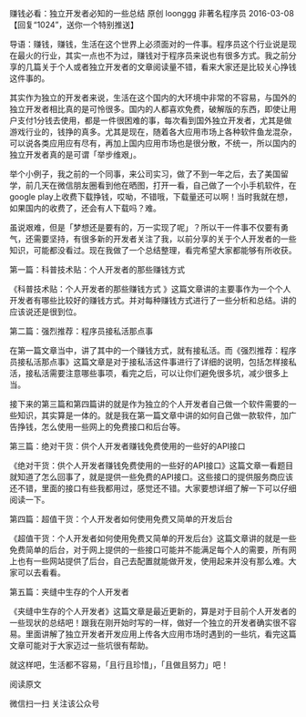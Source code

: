 赚钱必看：独立开发者必知的一些总结
原创 loonggg 非著名程序员 2016-03-08
【回复“1024”，送你一个特别推送】



导语：赚钱，赚钱，生活在这个世界上必须面对的一件事。程序员这个行业说是现在最火的行业，其实一点也不为过，赚钱对于程序员来说也有很多方式。我之前分享的几篇关于个人或者独立开发者的文章阅读量不错，看来大家还是比较关心挣钱这件事的。



其实作为独立的开发者来说，生活在这个国内的大环境中非常的不容易，与国外的独立开发者相比真的是可怜很多。国内的人都喜欢免费，破解版的东西，即使让用户支付1分钱去使用，都是一件很困难的事，每次看到国外独立开发者，尤其是做游戏行业的，钱挣的真多。尤其是现在，随着各大应用市场上各种软件鱼龙混杂，可以说各类应用应有尽有，再加上国内应用市场也是很分散，不统一，所以国内的独立开发者真的是可谓「举步维艰」。



举个小例子，我之前的一个同事，来公司实习，做了不到一年之后，去了美国留学，前几天在微信朋友圈看到他在晒图，打开一看，自己做了一个小手机软件，在google play上收费下载挣钱，哎呦，不错哦，下载量还可以啊！当时我就在想，如果国内的收费了，还会有人下载吗？难。



虽说艰难，但是「梦想还是要有的，万一实现了呢」？所以干一件事不仅要有勇气，还需要坚持，有很多新的开发者关注了我，以前分享的关于个人开发者的一些知识，可能都没看过。现在我做了一个总结整理，看完希望大家都能够有所收获。



第一篇：科普技术贴：个人开发者的那些赚钱方式



《科普技术贴：个人开发者的那些赚钱方式 》这篇文章讲的主要事作为一个个人开发者有哪些比较好的赚钱方式。并对每种赚钱方式进行了一些分析和总结。讲的应该说还是很到位。



第二篇：强烈推荐：程序员接私活那点事



在第一篇文章当中，讲了其中的一个赚钱方式，就有接私活。而《强烈推荐：程序员接私活那点事》这篇文章是对于接私活这件事进行了详细的说明，包括怎样接私活，接私活需要注意哪些事项，看完之后，可以让你们避免很多坑，减少很多上当。



接下来的第三篇和第四篇讲的就是作为独立的个人开发者自己做一个软件需要的一些知识，其实算是一体的。就是我在第一篇文章中讲的如何自己做一款软件，加广告挣钱，怎么使用一些网上的免费接口和后台等。



第三篇：绝对干货：供个人开发者赚钱免费使用的一些好的API接口



《绝对干货：供个人开发者赚钱免费使用的一些好的API接口》这篇文章一看题目就知道了怎么回事了，就是提供一些免费的API接口。这些接口的提供服务商应该还不错，里面的接口有些我都用过，感觉还不错。大家要想详细了解一下可以仔细阅读一下。



第四篇：超值干货：个人开发者如何使用免费又简单的开发后台



《超值干货：个人开发者如何使用免费又简单的开发后台》这篇文章讲的就是一些免费简单的后台，对于网上提供的一些接口可能并不能满足每个人的需要，所有网上也有一些网站提供了后台，自己去配置就能做开发，使用起来并没有那么难。大家可以去看看。



第五篇：夹缝中生存的个人开发者



《夹缝中生存的个人开发者》这篇文章是最近更新的，算是对于目前个人开发者的一些现状的总结吧！跟我在刚开始时写的一样，做好一个独立的开发者确实很不容易。里面讲解了独立开发者开发应用上传各大应用市场时遇到的一些坑，看完这篇文章可能对于大家迈过一些坑很有帮助。



就这样吧，生活都不容易，「且行且珍惜」，「且做且努力」吧！





阅读原文

微信扫一扫
关注该公众号
